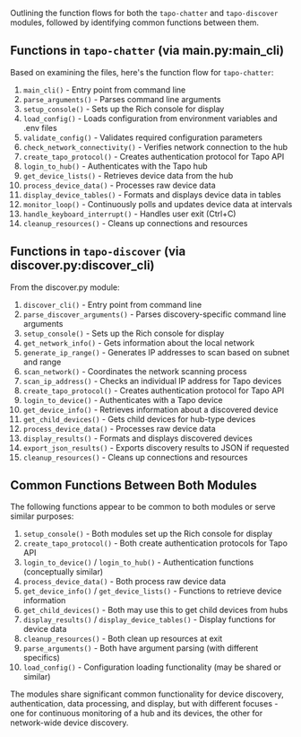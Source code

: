 Outlining the function flows for both the `tapo-chatter` and `tapo-discover` modules, followed by identifying common functions between them.

## Functions in `tapo-chatter` (via main.py:main_cli)

Based on examining the files, here's the function flow for `tapo-chatter`:

1. `main_cli()` - Entry point from command line
2. `parse_arguments()` - Parses command line arguments
3. `setup_console()` - Sets up the Rich console for display
4. `load_config()` - Loads configuration from environment variables and .env files
5. `validate_config()` - Validates required configuration parameters
6. `check_network_connectivity()` - Verifies network connection to the hub
7. `create_tapo_protocol()` - Creates authentication protocol for Tapo API
8. `login_to_hub()` - Authenticates with the Tapo hub
9. `get_device_lists()` - Retrieves device data from the hub
10. `process_device_data()` - Processes raw device data
11. `display_device_tables()` - Formats and displays device data in tables
12. `monitor_loop()` - Continuously polls and updates device data at intervals
13. `handle_keyboard_interrupt()` - Handles user exit (Ctrl+C)
14. `cleanup_resources()` - Cleans up connections and resources

## Functions in `tapo-discover` (via discover.py:discover_cli)

From the discover.py module:

1. `discover_cli()` - Entry point from command line
2. `parse_discover_arguments()` - Parses discovery-specific command line arguments
3. `setup_console()` - Sets up the Rich console for display
4. `get_network_info()` - Gets information about the local network
5. `generate_ip_range()` - Generates IP addresses to scan based on subnet and range
6. `scan_network()` - Coordinates the network scanning process
7. `scan_ip_address()` - Checks an individual IP address for Tapo devices
8. `create_tapo_protocol()` - Creates authentication protocol for Tapo API
9. `login_to_device()` - Authenticates with a Tapo device
10. `get_device_info()` - Retrieves information about a discovered device
11. `get_child_devices()` - Gets child devices for hub-type devices
12. `process_device_data()` - Processes raw device data
13. `display_results()` - Formats and displays discovered devices
14. `export_json_results()` - Exports discovery results to JSON if requested
15. `cleanup_resources()` - Cleans up connections and resources

## Common Functions Between Both Modules

The following functions appear to be common to both modules or serve similar purposes:

1. `setup_console()` - Both modules set up the Rich console for display
2. `create_tapo_protocol()` - Both create authentication protocols for Tapo API
3. `login_to_device()` / `login_to_hub()` - Authentication functions (conceptually similar)
4. `process_device_data()` - Both process raw device data
5. `get_device_info()` / `get_device_lists()` - Functions to retrieve device information
6. `get_child_devices()` - Both may use this to get child devices from hubs
7. `display_results()` / `display_device_tables()` - Display functions for device data
8. `cleanup_resources()` - Both clean up resources at exit
9. `parse_arguments()` - Both have argument parsing (with different specifics)
10. `load_config()` - Configuration loading functionality (may be shared or similar)

The modules share significant common functionality for device discovery, authentication, data processing, and display, but with different focuses - one for continuous monitoring of a hub and its devices, the other for network-wide device discovery.
